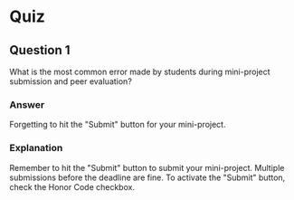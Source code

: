Quiz
====

Question 1
----------

What is the most common error made by students during mini-project submission and peer evaluation?

### Answer

Forgetting to hit the "Submit" button for your mini-project.

### Explanation

Remember to hit the "Submit" button to submit your mini-project. Multiple submissions before the deadline are fine. To activate the "Submit" button, check the Honor Code checkbox.